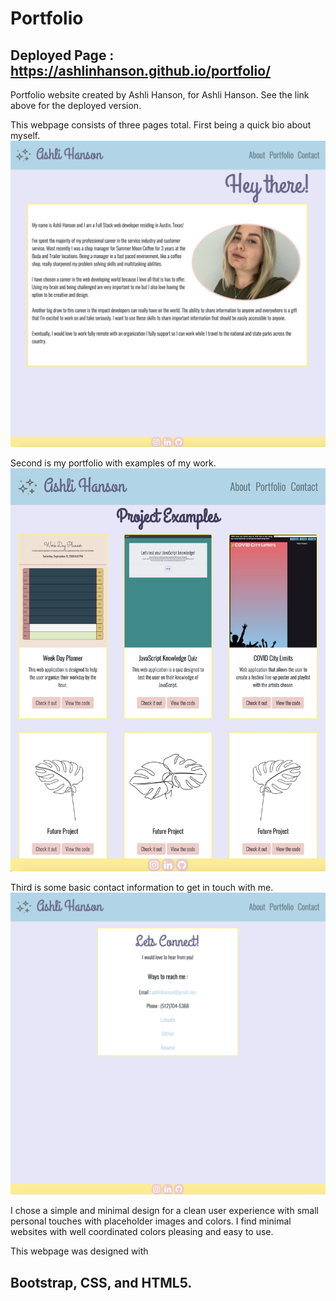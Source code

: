 # Portfolio

## Deployed Page : https://ashlinhanson.github.io/portfolio/


Portfolio website created by Ashli Hanson, for Ashli Hanson. See the link above for the deployed version. 

This webpage consists of three pages total.
First being a quick bio about myself.
![aboutme](assets/Media/readme-shots/about.png)

Second is my portfolio with examples of my work.
![portfolio](assets/Media/readme-shots/portfolio.png)

Third is some basic contact information to get in touch with me.
![contact](assets/Media/readme-shots/contact.png)

I chose a simple and minimal design for a clean user experience with small personal touches with placeholder images and colors. I find minimal websites with well coordinated colors pleasing and easy to use.  

This webpage was designed with 
## Bootstrap, CSS, and HTML5.

